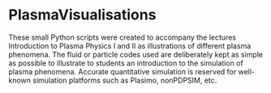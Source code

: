 # PlasmaVisualisations

These small Python scripts were created to accompany the lectures Introduction to Plasma Physics I and II as illustrations of different plasma phenomena. The fluid or particle codes used are deliberately kept as simple as possible to illustrate to students an introduction to the simulation of plasma phenomena. Accurate quantitative simulation is reserved for well-known simulation platforms such as Plasimo, nonPDPSIM, etc. 
